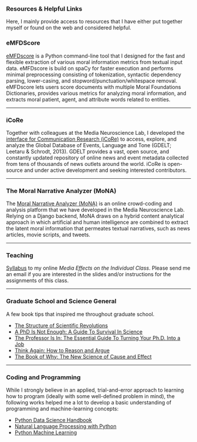 ### Resources & Helpful Links

Here, I mainly provide access to resources that I have either put together myself or found on the web and considered helpful. 

### eMFDScore
[eMFDscore](https://github.com/medianeuroscience/emfdscore) is a Python command-line tool that I designed for the fast and flexible extraction of various moral information metrics from textual input data. eMFDscore is build on spaCy for faster execution and performs minimal preprocessing consisting of tokenization, syntactic dependency parsing, lower-casing, and stopword/punctuation/whitespace removal. eMFDscore lets users score documents with multiple Moral Foundations Dictionaries, provides various metrics for analyzing moral information, and extracts moral patient, agent, and attribute words related to entities.

 ---

### iCoRe
 Together with colleagues at the Media Neuroscience Lab, I developed the [interface for Communication Research (iCoRe)](http://icore.mnl.ucsb.edu/home) to access, explore, and analyze the Global Database of Events, Language and Tone (GDELT; Leetaru & Schrodt, 2013). GDELT provides a vast, open source, and constantly updated repository of online news and event metadata collected from tens of thousands of news outlets around the world. iCoRe is open-source and under active development and seeking interested contributors.

---
 
### The Moral Narrative Analyzer (MoNA)
 The [Moral Narrative Analyzer (MoNA)](https://mnl.ucsb.edu/mona/) is an online crowd-coding and analysis platform that we have developed in the Media Neuroscience Lab. Relying on a Django backend, MoNA draws on a hybrid content analytical approach in which artificial and human intelligence are combined to extract the latent moral information that permeates textual narratives, such as news articles, movie scripts, and tweets.

---

### Teaching 

[Syllabus](https://fhopp.github.io/teaching_materials/comm113_hopp_syllabus_summer20.docx.pdf) to my online _Media Effects on the Individual Class_. Please send me an email if you are interested in the slides and/or instructions for the assignments of this class.

---

### Graduate School and Science General

A few book tips that inspired me throughout graduate school.  

* [The Structure of Scientific Revolutions ](https://www.goodreads.com/book/show/61539.The_Structure_of_Scientific_Revolutions?from_search=true&from_srp=true&qid=fpIoOaOlKi&rank=1)
* [A PhD Is Not Enough: A Guide To Survival In Science](https://www.goodreads.com/book/show/587478.A_PhD_Is_Not_Enough)
* [The Professor Is In: The Essential Guide To Turning Your Ph.D. Into a Job ](https://www.goodreads.com/book/show/24811991-the-professor-is-in?from_search=true&from_srp=true&qid=CCSYKC4zhl&rank=1)
* [Think Again: How to Reason and Argue](https://www.goodreads.com/book/show/36794080-think-again?from_search=true&from_srp=true&qid=IxCuqM7yDr&rank=1)
* [The Book of Why: The New Science of Cause and Effect](https://www.goodreads.com/book/show/36204378-the-book-of-why?from_search=true&from_srp=true&qid=tUhhcGEa3o&rank=1)
 
---
 
### Coding and Programming 

While I strongly believe in an applied, trial-and-error approach to learning how to program (ideally with some well-defined problem in mind), the following works helped me a lot to develop a basic understanding of programming and machine-learning concepts:

* [Python Data Science Handbook](https://jakevdp.github.io/PythonDataScienceHandbook/)
* [Natural Language Processing with Python](http://www.datascienceassn.org/sites/default/files/Natural%20Language%20Processing%20with%20Python.pdf)
* [Python Machine Learning](https://github.com/rasbt/python-machine-learning-book)

